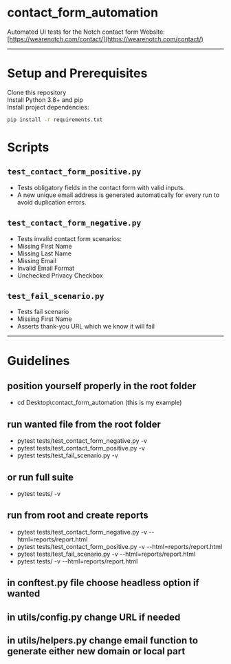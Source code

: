 # contact_form_automation
Automated UI tests for the Notch contact form
Website: [https://wearenotch.com/contact/](https://wearenotch.com/contact/)

---

# Setup and Prerequisites

Clone this repository  
Install Python 3.8+ and pip  
Install project dependencies:

```bash
pip install -r requirements.txt
```

# Scripts

## `test_contact_form_positive.py`
- Tests obligatory fields in the contact form with valid inputs.
- A new unique email address is generated automatically for every run to avoid duplication errors.

## `test_contact_form_negative.py`
- Tests invalid contact form scenarios:
 - Missing First Name
 - Missing Last Name
 - Missing Email
 - Invalid Email Format
 - Unchecked Privacy Checkbox

## `test_fail_scenario.py`
- Tests fail scenario
 - Missing First Name
 - Asserts thank-you URL which we know it will fail

---

# Guidelines
## position yourself properly in the root folder
- cd Desktop\contact_form_automation  (this is my example)

## run wanted file from the root folder
- pytest tests/test_contact_form_negative.py -v
- pytest tests/test_contact_form_positive.py -v
- pytest tests/test_fail_scenario.py -v

## or run full suite
- pytest tests/ -v

## run from root and create reports
- pytest tests/test_contact_form_negative.py -v --html=reports/report.html
- pytest tests/test_contact_form_positive.py -v --html=reports/report.html
- pytest tests/test_fail_scenario.py -v --html=reports/report.html
- pytest tests/ -v --html=reports/report.html

## in conftest.py file choose headless option if wanted
## in utils/config.py change URL if needed
## in utils/helpers.py change email function to generate either new domain or local part

